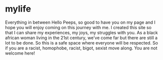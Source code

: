 # mylife
Everything in between 
Hello Peeps, so good to have you on my page and I hope you will enjoy coming on this journey with me. I created this site so that I can share my experiences, my joys, my struggles with you. As a black african woman living in the 21st century, we've come far but there are still a lot to be done. So this is a safe space where everyone will be respected. So if you are a racist, homophobe, racist, bigot, sexist move along. You are not welcome here!
